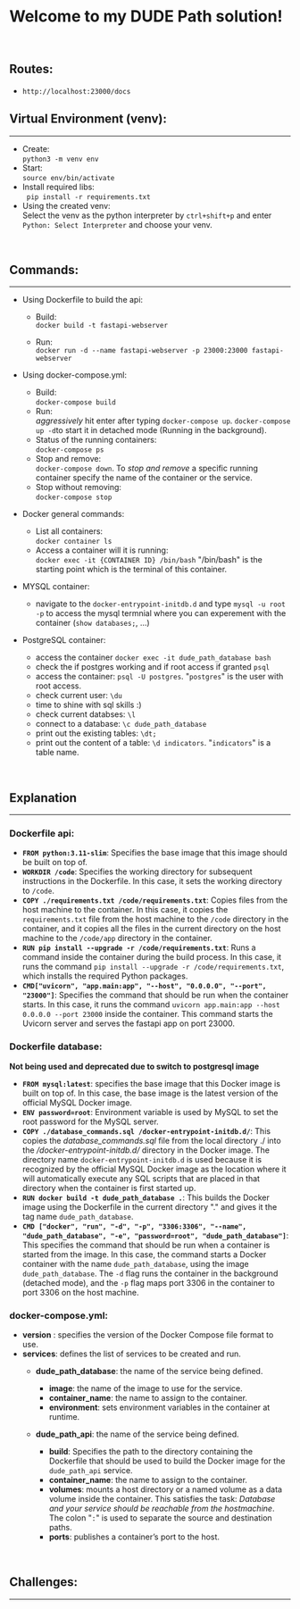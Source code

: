 # Welcome to my DUDE Path solution!

<br>


## Routes:

+ `http://localhost:23000/docs` 

## Virtual Environment (venv):
___
+ Create: <br>
    ```python3 -m venv env```
+ Start: <br>
    ```source env/bin/activate```
+ Install required libs: <br>
    ```	pip install -r requirements.txt```
+ Using the created venv: <br>
    Select the venv as the python interpreter by `ctrl+shift+p` and enter `Python: Select Interpreter` and choose your venv.  

<br>

##  Commands:
___
+ Using Dockerfile to build the api:
    + Build: <br>
    `docker build -t fastapi-webserver`

    + Run: <br>
    ``` docker run -d --name fastapi-webserver -p 23000:23000 fastapi-webserver ```

+ Using docker-compose.yml:
    + Build: <br>
        `docker-compose build`
    + Run: <br>
        *aggressively* hit enter after typing `docker-compose up`.
        `docker-compose up -d`to start it in detached mode (Running in the background).
    + Status of the running containers: <br>
        `docker-compose ps`
    + Stop and remove: <br>
        `docker-compose down`. To *stop and remove* a specific running container specify the name of the container or the service.
    + Stop without removing: <br>
        `docker-compose stop`

+ Docker general commands:
    + List all containers: <br>
        `docker container ls`
    + Access a container will it is running: <br>
        `docker exec -it {CONTAINER ID} /bin/bash` "/bin/bash" is the starting point which is the terminal of this container.

+ MYSQL container:
    + navigate to the `docker-entrypoint-initdb.d` and type `mysql -u root -p` to access the mysql termnial where you can experement with the container (`show databases;`, ...)



+ PostgreSQL container:
    + access the container `docker exec -it dude_path_database bash`
    + check the if postgres working and if root access if granted `psql`
    + access the container: `psql -U postgres`. "`postgres`" is the user with root access.
    + check current user: `\du`
    + time to shine with sql skills :)
    + check current databses: `\l`
    + connect to a database: `\c dude_path_database`
    + print out the existing tables: `\dt;`
    + print out the content of a table: `\d indicators`. "`indicators`" is a table name.
<br>

## Explanation
___

### Dockerfile api:

+ **`FROM python:3.11-slim`**: Specifies the base image that this image should be built on top of.
+ **`WORKDIR /code`**: Specifies the working directory for subsequent instructions in the Dockerfile. In this case, it sets the working directory to `/code`.
+ **`COPY ./requirements.txt /code/requirements.txt`**: Copies files from the host machine to the container. In this case, it copies the `requirements.txt` file from the host machine to the `/code` directory in the container, and it copies all the files in the current directory on the host machine to the `/code/app` directory in the container.
+ **`RUN pip install --upgrade -r /code/requirements.txt`**: Runs a command inside the container during the build process. In this case, it runs the command `pip install --upgrade -r /code/requirements.txt`, which installs the required Python packages.
+ **`CMD["uvicorn", "app.main:app", "--host", "0.0.0.0", "--port", "23000"]`**: Specifies the command that should be run when the container starts. In this case, it runs the command `uvicorn app.main:app --host 0.0.0.0 --port 23000` inside the container. This command starts the Uvicorn server and serves the fastapi app on port 23000.


### Dockerfile database:
**Not being used and deprecated due to switch to postgresql image**
+ **`FROM mysql:latest`**: specifies the base image that this Docker image is built on top of. In this case, the base image is the latest version of the official MySQL Docker image.
+ **`ENV password=root`**: Environment variable is used by MySQL to set the root password for the MySQL server.
+ **`COPY ./database_commands.sql /docker-entrypoint-initdb.d/`**: This copies the *database_commands.sql* file from the local directory ./ into the */docker-entrypoint-initdb.d/* directory in the Docker image. The directory name `docker-entrypoint-initdb.d` is used because it is recognized by the official MySQL Docker image as the location where it will automatically execute any SQL scripts that are placed in that directory when the container is first started up.
+ **`RUN docker build -t dude_path_database .`**: This builds the Docker image using the Dockerfile in the current directory "." and gives it the tag name `dude_path_database`.
+ **`CMD ["docker", "run", "-d", "-p", "3306:3306", "--name", "dude_path_database", "-e", "password=root", "dude_path_database"]`**: This specifies the command that should be run when a container is started from the image. In this case, the command starts a Docker container with the name `dude_path_database`, using the image `dude_path_database`. The `-d` flag runs the container in the background (detached mode), and the `-p` flag maps port 3306 in the container to port 3306 on the host machine.


### docker-compose.yml:
+ **version** : specifies the version of the Docker Compose file format to use.
+ **services**: defines the list of services to be created and run.
    + **dude_path_database**: the name of the service being defined.
        + **image**: the name of the image to use for the service.
        + **container_name**: the name to assign to the container.
        + **environment**: sets environment variables in the container at runtime. 

    + **dude_path_api**: the name of the service being defined.
        + **build**: Specifies the path to the directory containing the Dockerfile that should be used to build the Docker image for the `dude_path_api` service.
        + **container_name**: the name to assign to the container.
        + **volumes**: mounts a host directory or a named volume as a data volume inside the container. This satisfies the task: *Database and your service should be reachable from the hostmachine*. The colon "`:`" is used to separate the source and destination paths.
        + **ports**: publishes a container’s port to the host.


<br>

## Challenges:
___

